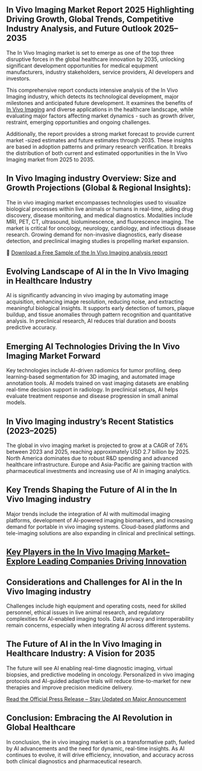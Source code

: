 ## In Vivo Imaging Market Report 2025 Highlighting Driving Growth, Global Trends, Competitive Industry Analysis, and Future Outlook 2025–2035

The In Vivo Imaging market is set to emerge as one of the top three disruptive forces in the global healthcare innovation by 2035, unlocking significant development opportunities for medical equipment manufacturers, industry stakeholders, service providers, AI developers and investors.

This comprehensive report conducts intensive analysis of the In Vivo Imaging industry, which detects its technological development, major milestones and anticipated future development. It examines the benefits of [In Vivo Imaging](https://www.marketresearchfuture.com/reports/in-vivo-imaging-market-780) and diverse applications in the healthcare landscape, while evaluating major factors affecting market dynamics - such as growth driver, restraint, emerging opportunities and ongoing challenges.

Additionally, the report provides a strong market forecast to provide current market -sized estimates and future estimates through 2035. These insights are based in adoption patterns and primary research verification. It breaks the distribution of both current and estimated opportunities in the In Vivo Imaging market from 2025 to 2035.

## In Vivo Imaging industry Overview: Size and Growth Projections (Global & Regional Insights):

The in vivo imaging market encompasses technologies used to visualize biological processes within live animals or humans in real-time, aiding drug discovery, disease monitoring, and medical diagnostics. Modalities include MRI, PET, CT, ultrasound, bioluminescence, and fluorescence imaging. The market is critical for oncology, neurology, cardiology, and infectious disease research. Growing demand for non-invasive diagnostics, early disease detection, and preclinical imaging studies is propelling market expansion.

🎯 [Download a Free Sample of the In Vivo Imaging analysis report](https://www.marketresearchfuture.com/sample_request/780)

## Evolving Landscape of AI in the In Vivo Imaging in Healthcare Industry

AI is significantly advancing in vivo imaging by automating image acquisition, enhancing image resolution, reducing noise, and extracting meaningful biological insights. It supports early detection of tumors, plaque buildup, and tissue anomalies through pattern recognition and quantitative analysis. In preclinical research, AI reduces trial duration and boosts predictive accuracy.

## Emerging AI Technologies Driving the In Vivo Imaging Market Forward

Key technologies include AI-driven radiomics for tumor profiling, deep learning-based segmentation for 3D imaging, and automated image annotation tools. AI models trained on vast imaging datasets are enabling real-time decision support in radiology. In preclinical setups, AI helps evaluate treatment response and disease progression in small animal models.

## In Vivo Imaging industry’s Recent Statistics (2023–2025)

The global in vivo imaging market is projected to grow at a CAGR of 7.6% between 2023 and 2025, reaching approximately USD 2.7 billion by 2025. North America dominates due to robust R&D spending and advanced healthcare infrastructure. Europe and Asia-Pacific are gaining traction with pharmaceutical investments and increasing use of AI in imaging analytics.

## Key Trends Shaping the Future of AI in the In Vivo Imaging industry

Major trends include the integration of AI with multimodal imaging platforms, development of AI-powered imaging biomarkers, and increasing demand for portable in vivo imaging systems. Cloud-based platforms and tele-imaging solutions are also expanding in clinical and preclinical settings.

## [Key Players in the In Vivo Imaging Market– Explore Leading Companies Driving Innovation](https://www.marketresearchfuture.com/reports/in-vivo-imaging-market/companies)

## Considerations and Challenges for AI in the In Vivo Imaging industry

Challenges include high equipment and operating costs, need for skilled personnel, ethical issues in live animal research, and regulatory complexities for AI-enabled imaging tools. Data privacy and interoperability remain concerns, especially when integrating AI across different systems.

## The Future of AI in the In Vivo Imaging in Healthcare Industry: A Vision for 2035

The future will see AI enabling real-time diagnostic imaging, virtual biopsies, and predictive modeling in oncology. Personalized in vivo imaging protocols and AI-guided adaptive trials will reduce time-to-market for new therapies and improve precision medicine delivery.

[Read the Official Press Release – Stay Updated on Major Announcement](https://www.marketresearchfuture.com/press-release/in-vivo-imaging-market)

## Conclusion: Embracing the AI Revolution in Global Healthcare

In conclusion, the in vivo imaging market is on a transformative path, fueled by AI advancements and the need for dynamic, real-time insights. As AI continues to evolve, it will drive efficiency, innovation, and accuracy across both clinical diagnostics and pharmaceutical research.